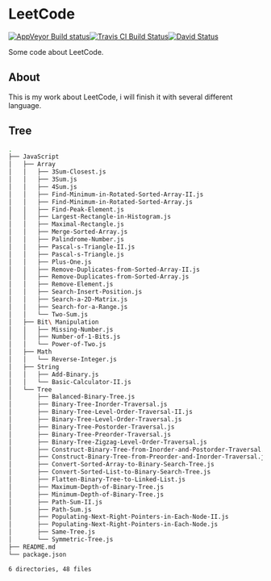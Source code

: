LeetCode
========

[![AppVeyor Build status](https://ci.appveyor.com/api/projects/status/2b3hf6x94n1fqbd4?svg=true)](https://ci.appveyor.com/project/liril-net/leetcode)[![Travis CI Build Status](https://travis-ci.org/liril-net/leetcode.svg?branch=master)](https://travis-ci.org/liril-net/leetcode)[![David Status](https://david-dm.org/liril-net/leetcode.svg)](https://david-dm.org/liril-net/leetcode.svg)

Some code about LeetCode.

About
-----

This is my work about LeetCode, i will finish it with several different language.

Tree
----

```bash
.
├── JavaScript
│   ├── Array
│   │   ├── 3Sum-Closest.js
│   │   ├── 3Sum.js
│   │   ├── 4Sum.js
│   │   ├── Find-Minimum-in-Rotated-Sorted-Array-II.js
│   │   ├── Find-Minimum-in-Rotated-Sorted-Array.js
│   │   ├── Find-Peak-Element.js
│   │   ├── Largest-Rectangle-in-Histogram.js
│   │   ├── Maximal-Rectangle.js
│   │   ├── Merge-Sorted-Array.js
│   │   ├── Palindrome-Number.js
│   │   ├── Pascal-s-Triangle-II.js
│   │   ├── Pascal-s-Triangle.js
│   │   ├── Plus-One.js
│   │   ├── Remove-Duplicates-from-Sorted-Array-II.js
│   │   ├── Remove-Duplicates-from-Sorted-Array.js
│   │   ├── Remove-Element.js
│   │   ├── Search-Insert-Position.js
│   │   ├── Search-a-2D-Matrix.js
│   │   ├── Search-for-a-Range.js
│   │   └── Two-Sum.js
│   ├── Bit\ Manipulation
│   │   ├── Missing-Number.js
│   │   ├── Number-of-1-Bits.js
│   │   └── Power-of-Two.js
│   ├── Math
│   │   └── Reverse-Integer.js
│   ├── String
│   │   ├── Add-Binary.js
│   │   └── Basic-Calculator-II.js
│   └── Tree
│       ├── Balanced-Binary-Tree.js
│       ├── Binary-Tree-Inorder-Traversal.js
│       ├── Binary-Tree-Level-Order-Traversal-II.js
│       ├── Binary-Tree-Level-Order-Traversal.js
│       ├── Binary-Tree-Postorder-Traversal.js
│       ├── Binary-Tree-Preorder-Traversal.js
│       ├── Binary-Tree-Zigzag-Level-Order-Traversal.js
│       ├── Construct-Binary-Tree-from-Inorder-and-Postorder-Traversal.js
│       ├── Construct-Binary-Tree-from-Preorder-and-Inorder-Traversal.js
│       ├── Convert-Sorted-Array-to-Binary-Search-Tree.js
│       ├── Convert-Sorted-List-to-Binary-Search-Tree.js
│       ├── Flatten-Binary-Tree-to-Linked-List.js
│       ├── Maximum-Depth-of-Binary-Tree.js
│       ├── Minimum-Depth-of-Binary-Tree.js
│       ├── Path-Sum-II.js
│       ├── Path-Sum.js
│       ├── Populating-Next-Right-Pointers-in-Each-Node-II.js
│       ├── Populating-Next-Right-Pointers-in-Each-Node.js
│       ├── Same-Tree.js
│       └── Symmetric-Tree.js
├── README.md
└── package.json

6 directories, 48 files
```
